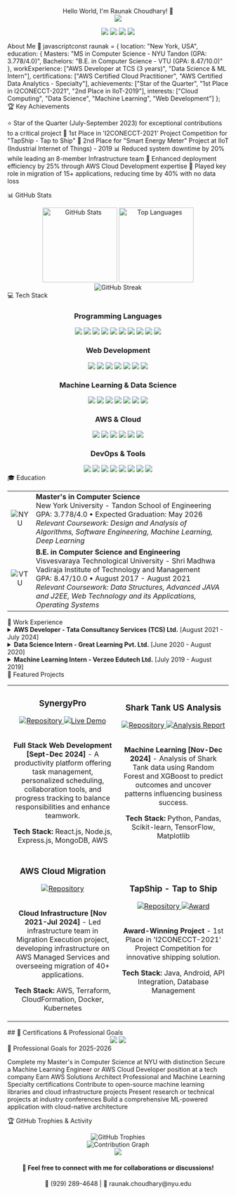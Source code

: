 <div align="center">Hello World, I'm Raunak Choudhary! 👋</div>
<div align="center">
  <img src="https://readme-typing-svg.herokuapp.com/?lines=AWS+Developer;Data+Scientist;Full+Stack+Developer;Machine+Learning+Engineer&font=Fira%20Code&center=true&width=440&height=50">
</div>
<p align="center">
  <a href="https://www.instagram.com/r_a_u_n_a_k.17/"><img src="https://img.shields.io/badge/Instagram-E4405F?style=for-the-badge&logo=instagram&logoColor=white"></a>
  <a href="https://www.linkedin.com/in/raunak-choudhary"><img src="https://img.shields.io/badge/LinkedIn-0077B5?style=for-the-badge&logo=linkedin&logoColor=white"></a>
  <a href="mailto:raunak.choudhary@nyu.edu"><img src="https://img.shields.io/badge/Email-D14836?style=for-the-badge&logo=gmail&logoColor=white"></a>
  <a href="tel:+19292894648"><img src="https://img.shields.io/badge/Phone-4285F4?style=for-the-badge&logo=google-voice&logoColor=white"></a>
</p>
About Me 🚀
javascriptconst raunak = {
  location: "New York, USA",
  education: {
    Masters: "MS in Computer Science - NYU Tandon (GPA: 3.778/4.0)",
    Bachelors: "B.E. in Computer Science - VTU (GPA: 8.47/10.0)"
  },
  workExperience: ["AWS Developer at TCS (3 years)", "Data Science & ML Intern"],
  certifications: ["AWS Certified Cloud Practitioner", "AWS Certified Data Analytics - Specialty"],
  achievements: ["Star of the Quarter", "1st Place in I2CONECCT-2021", "2nd Place in IIoT-2019"],
  interests: ["Cloud Computing", "Data Science", "Machine Learning", "Web Development"]
};
🏆 Key Achievements

⭐ Star of the Quarter (July-September 2023) for exceptional contributions to a critical project
🥇 1st Place in 'I2CONECCT-2021' Project Competition for "TapShip - Tap to Ship"
🥈 2nd Place for "Smart Energy Meter" Project at IIoT (Industrial Internet of Things) - 2019
📊 Reduced system downtime by 20% while leading an 8-member Infrastructure team
🚀 Enhanced deployment efficiency by 25% through AWS Cloud Development expertise
🔄 Played key role in migration of 15+ applications, reducing time by 40% with no data loss

📊 GitHub Stats
<div align="center">
  <img src="https://github-readme-stats.vercel.app/api?username=raunak-choudhary&show_icons=true&theme=radical" alt="GitHub Stats" height="170">
  <img src="https://github-readme-stats.vercel.app/api/top-langs/?username=raunak-choudhary&layout=compact&theme=radical" alt="Top Languages" height="170">
</div>
<div align="center">
  <img src="https://github-readme-streak-stats.herokuapp.com/?user=raunak-choudhary&theme=radical" alt="GitHub Streak">
</div>
💻 Tech Stack
<div align="center">
  <h3>Programming Languages</h3>
  <img src="https://img.shields.io/badge/Python-3776AB?style=for-the-badge&logo=python&logoColor=white">
  <img src="https://img.shields.io/badge/Java-ED8B00?style=for-the-badge&logo=java&logoColor=white">
  <img src="https://img.shields.io/badge/JavaScript-F7DF1E?style=for-the-badge&logo=javascript&logoColor=black">
  <img src="https://img.shields.io/badge/TypeScript-007ACC?style=for-the-badge&logo=typescript&logoColor=white">
  <img src="https://img.shields.io/badge/C++-00599C?style=for-the-badge&logo=cplusplus&logoColor=white">
  <img src="https://img.shields.io/badge/Go-00ADD8?style=for-the-badge&logo=go&logoColor=white">
  <img src="https://img.shields.io/badge/Rust-000000?style=for-the-badge&logo=rust&logoColor=white">
  <img src="https://img.shields.io/badge/R-276DC3?style=for-the-badge&logo=r&logoColor=white">
  <img src="https://img.shields.io/badge/Scala-DC322F?style=for-the-badge&logo=scala&logoColor=white">
  <img src="https://img.shields.io/badge/SQL-4479A1?style=for-the-badge&logo=mysql&logoColor=white">
  <h3>Web Development</h3>
  <img src="https://img.shields.io/badge/HTML5-E34F26?style=for-the-badge&logo=html5&logoColor=white">
  <img src="https://img.shields.io/badge/CSS3-1572B6?style=for-the-badge&logo=css3&logoColor=white">
  <img src="https://img.shields.io/badge/Bootstrap-563D7C?style=for-the-badge&logo=bootstrap&logoColor=white">
  <img src="https://img.shields.io/badge/React-20232A?style=for-the-badge&logo=react&logoColor=61DAFB">
  <img src="https://img.shields.io/badge/Next.js-000000?style=for-the-badge&logo=nextdotjs&logoColor=white">
  <img src="https://img.shields.io/badge/Node.js-339933?style=for-the-badge&logo=nodedotjs&logoColor=white">
  <img src="https://img.shields.io/badge/Express.js-000000?style=for-the-badge&logo=express&logoColor=white">
  <h3>Machine Learning & Data Science</h3>
  <img src="https://img.shields.io/badge/TensorFlow-FF6F00?style=for-the-badge&logo=tensorflow&logoColor=white">
  <img src="https://img.shields.io/badge/PyTorch-EE4C2C?style=for-the-badge&logo=pytorch&logoColor=white">
  <img src="https://img.shields.io/badge/scikit_learn-F7931E?style=for-the-badge&logo=scikit-learn&logoColor=white">
  <img src="https://img.shields.io/badge/Pandas-150458?style=for-the-badge&logo=pandas&logoColor=white">
  <img src="https://img.shields.io/badge/NumPy-013243?style=for-the-badge&logo=numpy&logoColor=white">
  <img src="https://img.shields.io/badge/SciPy-8CAAE6?style=for-the-badge&logo=scipy&logoColor=white">
  <img src="https://img.shields.io/badge/Matplotlib-11557c?style=for-the-badge&logo=matplotlib&logoColor=white">
  <h3>AWS & Cloud</h3>
  <img src="https://img.shields.io/badge/AWS-232F3E?style=for-the-badge&logo=amazon-aws&logoColor=white">
  <img src="https://img.shields.io/badge/Azure-0089D6?style=for-the-badge&logo=microsoft-azure&logoColor=white">
  <img src="https://img.shields.io/badge/GCP-4285F4?style=for-the-badge&logo=google-cloud&logoColor=white">
  <img src="https://img.shields.io/badge/Docker-2496ED?style=for-the-badge&logo=docker&logoColor=white">
  <img src="https://img.shields.io/badge/Kubernetes-326CE5?style=for-the-badge&logo=kubernetes&logoColor=white">
  <img src="https://img.shields.io/badge/Terraform-7B42BC?style=for-the-badge&logo=terraform&logoColor=white">
  <h3>DevOps & Tools</h3>
  <img src="https://img.shields.io/badge/Git-F05032?style=for-the-badge&logo=git&logoColor=white">
  <img src="https://img.shields.io/badge/Jenkins-D24939?style=for-the-badge&logo=jenkins&logoColor=white">
  <img src="https://img.shields.io/badge/GitLab_CI/CD-FCA121?style=for-the-badge&logo=gitlab&logoColor=white">
  <img src="https://img.shields.io/badge/ArgoCD-EF7B4D?style=for-the-badge&logo=argo&logoColor=white">
  <img src="https://img.shields.io/badge/Helm-0F1689?style=for-the-badge&logo=helm&logoColor=white">
  <img src="https://img.shields.io/badge/Ansible-EE0000?style=for-the-badge&logo=ansible&logoColor=white">
  <img src="https://img.shields.io/badge/Prometheus-E6522C?style=for-the-badge&logo=prometheus&logoColor=white">
  <img src="https://img.shields.io/badge/Grafana-F46800?style=for-the-badge&logo=grafana&logoColor=white">
</div>
🎓 Education
<div align="center">
  <table>
    <tr>
      <td align="center"><img src="https://img.shields.io/badge/NYU-5B2C6F?style=for-the-badge" alt="NYU"></td>
      <td><b>Master's in Computer Science</b><br>New York University - Tandon School of Engineering<br>GPA: 3.778/4.0 • Expected Graduation: May 2026<br><i>Relevant Coursework: Design and Analysis of Algorithms, Software Engineering, Machine Learning, Deep Learning</i></td>
    </tr>
    <tr>
      <td align="center"><img src="https://img.shields.io/badge/VTU-E74C3C?style=for-the-badge" alt="VTU"></td>
      <td><b>B.E. in Computer Science and Engineering</b><br>Visvesvaraya Technological University - Shri Madhwa Vadiraja Institute of Technology and Management<br>GPA: 8.47/10.0 • August 2017 - August 2021<br><i>Relevant Coursework: Data Structures, Advanced JAVA and J2EE, Web Technology and its Applications, Operating Systems</i></td>
    </tr>
  </table>
</div>
💼 Work Experience
<details>
  <summary><b>AWS Developer - Tata Consultancy Services (TCS) Ltd.</b> [August 2021 - July 2024]</summary>
  <ul>
    <li>Led an 8-member Infrastructure team, achieving 100% on-time project delivery and reducing downtime by 20%</li>
    <li>Enhanced deployment efficiency by 25% through expertise in AWS Cloud Development and Infrastructure as Code</li>
    <li>Reduced system and network issues by 50% by supporting application and database teams with AWS infrastructure integration</li>
    <li>Executed impactful solutions for global clients in the UK, US, and Brazil, improving client satisfaction by 15%</li>
    <li>Played a key role in the migration of 15+ applications, reducing time by 40% with no data loss</li>
    <li>Collaborated with lead AWS architect to design architecture diagrams for 10+ applications, improving system scalability by 30%</li>
    <li>Rated in the top 10% of professionals at my level, reflecting consistent high performance and reliability</li>
  </ul>
</details>
<details>
  <summary><b>Data Science Intern - Great Learning Pvt. Ltd.</b> [June 2020 - August 2020]</summary>
  <ul>
    <li>Worked on Data Science, Statistical Learning, and Applied Statistics projects with Amazon E-commerce, Insurance, and LaLiga datasets</li>
    <li>Leveraged Python libraries for Data Visualization and EDA, resulting in 20% reduction in analysis time and 30% improvement in data accuracy</li>
    <li>Employed advanced visualization techniques which enhanced insights and led to 35% improvement in dataset understanding</li>
  </ul>
</details>
<details>
  <summary><b>Machine Learning Intern - Verzeo Edutech Ltd.</b> [July 2019 - August 2019]</summary>
  <ul>
    <li>Gained proficiency in Python for Machine Learning, mastering foundational concepts and algorithms</li>
    <li>Developed an ML application for Autism Spectrum Disorder (ASD) prediction, achieving 88% accuracy</li>
    <li>Explored Natural Language Processing techniques, resulting in 10% improvement in prediction accuracy</li>
  </ul>
</details>
🚀 Featured Projects
<div align="center">
  <table>
    <tr>
      <td width="50%">
        <h3 align="center">SynergyPro</h3>
        <div align="center">
          <a href="https://github.com/raunak-choudhary/synergypro" target="_blank">
            <img src="https://img.shields.io/badge/Code-View%20Repository-blue?style=for-the-badge&logo=github" alt="Repository">
          </a>
          <a href="#" target="_blank">
            <img src="https://img.shields.io/badge/Live-View%20Demo-green?style=for-the-badge&logo=vercel" alt="Live Demo">
          </a>
          <br>
          <br>
          <p>
            <strong>Full Stack Web Development [Sept-Dec 2024]</strong> - A productivity platform offering task management, personalized scheduling, collaboration tools, and progress tracking to balance responsibilities and enhance teamwork.
          </p>
          <p><strong>Tech Stack:</strong> React.js, Node.js, Express.js, MongoDB, AWS</p>
        </div>
      </td>
      <td width="50%">
        <h3 align="center">Shark Tank US Analysis</h3>
        <div align="center">
          <a href="https://github.com/raunak-choudhary/shark-tank-analysis" target="_blank">
            <img src="https://img.shields.io/badge/Code-View%20Repository-blue?style=for-the-badge&logo=github" alt="Repository">
          </a>
          <a href="#" target="_blank">
            <img src="https://img.shields.io/badge/View-Analysis%20Report-orange?style=for-the-badge&logo=jupyter" alt="Analysis Report">
          </a>
          <br>
          <br>
          <p>
            <strong>Machine Learning [Nov-Dec 2024]</strong> - Analysis of Shark Tank data using Random Forest and XGBoost to predict outcomes and uncover patterns influencing business success.
          </p>
          <p><strong>Tech Stack:</strong> Python, Pandas, Scikit-learn, TensorFlow, Matplotlib</p>
        </div>
      </td>
    </tr>
    <tr>
      <td width="50%">
        <h3 align="center">AWS Cloud Migration</h3>
        <div align="center">
          <a href="https://github.com/raunak-choudhary/aws-migration" target="_blank">
            <img src="https://img.shields.io/badge/Code-View%20Repository-blue?style=for-the-badge&logo=github" alt="Repository">
          </a>
          <br>
          <br>
          <p>
            <strong>Cloud Infrastructure [Nov 2021-Jul 2024]</strong> - Led infrastructure team in Migration Execution project, developing infrastructure on AWS Managed Services and overseeing migration of 40+ applications.
          </p>
          <p><strong>Tech Stack:</strong> AWS, Terraform, CloudFormation, Docker, Kubernetes</p>
        </div>
      </td>
      <td width="50%">
        <h3 align="center">TapShip - Tap to Ship</h3>
        <div align="center">
          <a href="https://github.com/raunak-choudhary/tapship" target="_blank">
            <img src="https://img.shields.io/badge/Code-View%20Repository-blue?style=for-the-badge&logo=github" alt="Repository">
          </a>
          <a href="#" target="_blank">
            <img src="https://img.shields.io/badge/1st%20Place-I2CONECCT--2021-gold?style=for-the-badge" alt="Award">
          </a>
          <br>
          <br>
          <p>
            <strong>Award-Winning Project</strong> - 1st Place in 'I2CONECCT-2021' Project Competition for innovative shipping solution.
          </p>
          <p><strong>Tech Stack:</strong> Java, Android, API Integration, Database Management</p>
        </div>
      </td>
    </tr>
  </table>
</div>
## 📜 Certifications & Professional Goals
<div align="center">
  <img src="https://img.shields.io/badge/AWS%20Certified-Cloud%20Practitioner-FF9900?style=for-the-badge&logo=amazon-aws&logoColor=white">
  <img src="https://img.shields.io/badge/AWS%20Certified-Data%20Analytics%20Specialty-FF9900?style=for-the-badge&logo=amazon-aws&logoColor=white">
</div>
🎯 Professional Goals for 2025-2026

 Complete my Master's in Computer Science at NYU with distinction
 Secure a Machine Learning Engineer or AWS Cloud Developer position at a tech company
 Earn AWS Solutions Architect Professional and Machine Learning Specialty certifications
 Contribute to open-source machine learning libraries and cloud infrastructure projects
 Present research or technical projects at industry conferences
 Build a comprehensive ML-powered application with cloud-native architecture

🏆 GitHub Trophies & Activity
<div align="center">
  <img src="https://github-profile-trophy.vercel.app/?username=raunak-choudhary&theme=radical&no-frame=true&no-bg=false&margin-w=4" alt="GitHub Trophies">
</div>
<div align="center">
  <img src="https://activity-graph.herokuapp.com/graph?username=raunak-choudhary&theme=react-dark" alt="Contribution Graph">
</div>

<div align="center">
  <img src="https://komarev.com/ghpvc/?username=raunak-choudhary&color=blueviolet&style=flat-square&label=Profile+Views">
  <h4>💬 Feel free to connect with me for collaborations or discussions!</h4>
  <p>📱 (929) 289-4648 | 📧 raunak.choudhary@nyu.edu</p>
</div>
